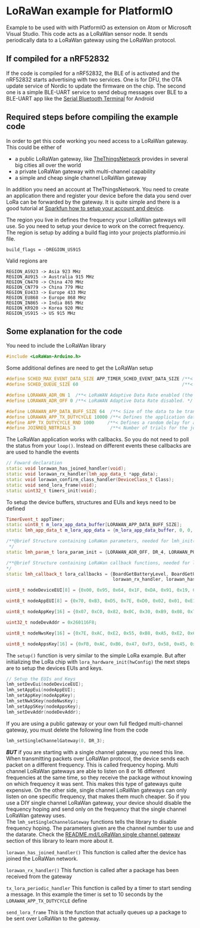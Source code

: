 LoRaWan example for PlatformIO
===    
Example to be used with with PlatformIO as extension on Atom or Microsoft Visual Studio. This code acts as a LoRaWan sensor node. It sends periodically data to a LoRaWan gateway using the LoRaWan protocol.

If compiled for a nRF52832
---
If the code is compiled for a nRF52832, the BLE of is activated and the nRF52832 starts advertising with two services. One is for DFU, the OTA update service of Nordic to update the firmware on the chip. The second one is a simple BLE-UART service to send debug messages over BLE to a BLE-UART app like the [Serial Bluetooth Terminal](https://play.google.com/store/apps/details?id=de.kai_morich.serial_bluetooth_terminal) for Android    

Required steps before compiling the example code
---
In order to get this code working you need access to a LoRaWan gateway. This could be either of    
- a public LoRaWan gateway, like [TheThingsNetwork](https://thethingsnetwork.org/) provides in several big cities all over the world
- a private LoRaWan gateway with multi-channel capability
- a simple and cheap single channel LoRaWan gateway

In addition you need an account at TheThingsNetwork. You need to create an application there and register your device before the data you send over LoRa can be forwarded by the gateway. It is quite simple and there is a good tutorial at [Sparkfun how to setup your account and device](https://learn.sparkfun.com/tutorials/sparkfun-samd21-pro-rf-hookup-guide#registering-your-node).

The region you live in defines the frequency your LoRaWan gateways will use. So you need to setup your device to work on the correct frequency. The region is setup by adding a build flag into your projects platformio.ini file.
```
build_flags = -DREGION_US915
```
Valid regions are
```
REGION_AS923 -> Asia 923 MHz
REGION_AU915 -> Australia 915 MHz
REGION_CN470 -> China 470 MHz
REGION_CN779 -> China 779 MHz
REGION_EU433 -> Europe 433 MHz
REGION_EU868 -> Europe 868 MHz
REGION_IN865 -> India 865 MHz
REGION_KR920 -> Korea 920 MHz
REGION_US915 -> US 915 MHz
```

Some explanation for the code
---

You need to include the LoRaWan library
```cpp
#include <LoRaWan-Arduino.h>
```
Some additional defines are need to get the LoRaWan setup
```cpp
#define SCHED_MAX_EVENT_DATA_SIZE APP_TIMER_SCHED_EVENT_DATA_SIZE /**< Maximum size of scheduler events. */
#define SCHED_QUEUE_SIZE 60										  /**< Maximum number of events in the scheduler queue. */

#define LORAWAN_ADR_ON 1  /**< LoRaWAN Adaptive Data Rate enabled (the end-device should be static here). */
#define LORAWAN_ADR_OFF 0 /**< LoRaWAN Adaptive Data Rate disabled. */

#define LORAWAN_APP_DATA_BUFF_SIZE 64  /**< Size of the data to be transmitted. */
#define LORAWAN_APP_TX_DUTYCYCLE 10000 /**< Defines the application data transmission duty cycle. 10s, value in [ms]. */
#define APP_TX_DUTYCYCLE_RND 1000	  /**< Defines a random delay for application data transmission duty cycle. 1s, value in [ms]. */
#define JOINREQ_NBTRIALS 3			   /**< Number of trials for the join request. */
```
The LoRaWan application works with callbacks. So you do not need to poll the status from your `loop()`. Instead on different events these callbacks are are used to handle the events
```cpp
// Foward declaration
static void lorawan_has_joined_handler(void);
static void lorawan_rx_handler(lmh_app_data_t *app_data);
static void lorawan_confirm_class_handler(DeviceClass_t Class);
static void send_lora_frame(void);
static uint32_t timers_init(void);
```
To setup the device buffers, structures and EUIs and keys need to be defined
```cpp
TimerEvent_t appTimer;														  ///< LoRa tranfer timer instance.
static uint8_t m_lora_app_data_buffer[LORAWAN_APP_DATA_BUFF_SIZE];			  ///< Lora user application data buffer.
static lmh_app_data_t m_lora_app_data = {m_lora_app_data_buffer, 0, 0, 0, 0}; ///< Lora user application data structure.

/**@brief Structure containing LoRaWan parameters, needed for lmh_init()
 */
static lmh_param_t lora_param_init = {LORAWAN_ADR_OFF, DR_4, LORAWAN_PUBLIC_NETWORK, JOINREQ_NBTRIALS, LORAWAN_DEFAULT_TX_POWER};

/**@brief Structure containing LoRaWan callback functions, needed for lmh_init()
*/
static lmh_callback_t lora_callbacks = {BoardGetBatteryLevel, BoardGetUniqueId, BoardGetRandomSeed,
										lorawan_rx_handler, lorawan_has_joined_handler, lorawan_confirm_class_handler};

uint8_t nodeDeviceEUI[8] = {0x00, 0x95, 0x64, 0x1F, 0xDA, 0x91, 0x19, 0x0B};

uint8_t nodeAppEUI[8] = {0x70, 0xB3, 0xD5, 0x7E, 0xD0, 0x02, 0x01, 0xE1};

uint8_t nodeAppKey[16] = {0x07, 0xC0, 0x82, 0x0C, 0x30, 0xB9, 0x08, 0x70, 0x0C, 0x0F, 0x70, 0x06, 0x00, 0xB0, 0xBE, 0x09};

uint32_t nodeDevAddr = 0x260116F8;

uint8_t nodeNwsKey[16] = {0x7E, 0xAC, 0xE2, 0x55, 0xB8, 0xA5, 0xE2, 0x69, 0x91, 0x51, 0x96, 0x06, 0x47, 0x56, 0x9D, 0x23};

uint8_t nodeAppsKey[16] = {0xFB, 0xAC, 0xB6, 0x47, 0xF3, 0x58, 0x45, 0xC7, 0x50, 0x7D, 0xBF, 0x16, 0x8B, 0xA8, 0xC1, 0x7C};
```
The `setup()` function is very similar to the simple LoRa example. But after initializing the LoRa chip with `lora_hardware_init(hwConfig)` the next steps are to setup the devices EUIs and keys.
```cpp
// Setup the EUIs and Keys
lmh_setDevEui(nodeDeviceEUI);
lmh_setAppEui(nodeAppEUI);
lmh_setAppKey(nodeAppKey);
lmh_setNwkSKey(nodeNwsKey);
lmh_setAppSKey(nodeAppsKey);
lmh_setDevAddr(nodeDevAddr);
```
If you are using a public gateway or your own full fledged multi-channel gateway, you must delete the following line from the code
```cpp
lmh_setSingleChannelGateway(0, DR_3);
```
**_BUT_** if you are starting with a single channel gateway, you need this line.    
When transmitting packets over LoRaWan protocol, the device sends each packet on a different frequency. This is called frequency hoping. Multi channel LoRaWan gateways are able to listen on 8 or 16 different frequencies at the same time, so they receive the package without knowing on which frequency it was sent. This makes this type of gateways quite expensive. On the other side, single channel LoRaWan gateways can only listen on one specific frequency, that makes them much cheaper. So if you use a DIY single channel LoRaWan gateway, your device should disable the frequency hoping and send only on the frequency that the single channel LoRaWan gateway uses.      
The `lmh_setSingleChannelGateway` functions tells the library to disable frequency hoping. The parameters given are the channel number to use and the datarate. Check the [README.md/LoRaWan single channel gateway](https://github.com/beegee-tokyo/SX126x-Arduino/blob/master/README.md) section of this library to learn more about it.

`lorawan_has_joined_handler()`
This function is called after the device has joined the LoRaWan network.

`lorawan_rx_handler()`
This function is called after a package has been received from the gateway

`tx_lora_periodic_handler`
This function is called by a timer to start sending a message. In this example the timer is set to 10 seconds by the `LORAWAN_APP_TX_DUTYCYCLE` define

`send_lora_frame`
This is the function that actually queues up a package to be sent over LoRaWan to the gateway.